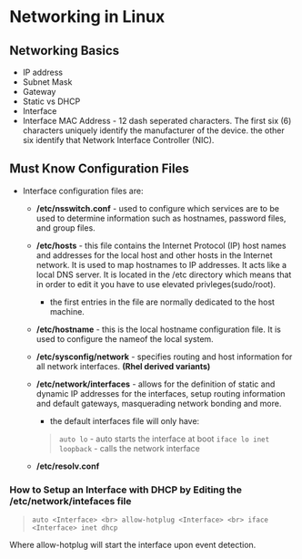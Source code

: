 # **Networking in Linux**

## Networking Basics

- IP address
- Subnet Mask
- Gateway
- Static vs DHCP
- Interface
- Interface MAC Address - 12 dash seperated characters.  The first six (6) characters uniquely identify the manufacturer of the device.  the other six identify that Network Interface Controller (NIC).

## Must Know Configuration Files

- Interface configuration files are:
  - **/etc/nsswitch.conf** -  used to configure which services are to be used to determine information such as hostnames, password files, and group files.
  - **/etc/hosts** - this file contains the Internet Protocol (IP) host names and addresses for the local host and other hosts in the Internet network.  It is used to map hostnames to IP addresses.  It acts like a local DNS server.  It is located in the /etc directory which means that in order to edit it you have to use elevated privleges(sudo/root).
    - the first entries in the file are normally dedicated to the host machine.
  - **/etc/hostname** - this is the local hostname configuration file.  It is used to configure the nameof the local system.
  - **/etc/sysconfig/network** - specifies routing and host information for all network interfaces. **(Rhel derived variants)**
  - **/etc/network/interfaces** - allows for the definition of static and dynamic IP addresses for the interfaces, setup routing information and default gateways, masquerading network bonding and more.
    - the default interfaces file will only have:
    > `auto lo` - auto starts the interface at boot
    > `iface lo inet loopback` - calls the network interface

  - **/etc/resolv.conf**

### How to Setup an Interface with DHCP by Editing the /etc/network/intefaces file

> `auto <Interface> <br>
> allow-hotplug <Interface> <br>
> iface <Interface> inet dhcp`

Where allow-hotplug will start the interface upon event detection.
